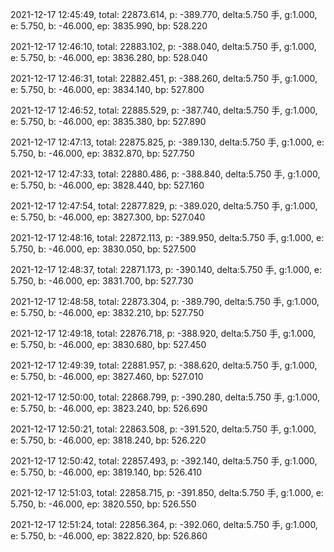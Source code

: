 2021-12-17 12:45:49, total: 22873.614, p: -389.770, delta:5.750 手, g:1.000, e: 5.750, b: -46.000, ep: 3835.990, bp: 528.220

2021-12-17 12:46:10, total: 22883.102, p: -388.040, delta:5.750 手, g:1.000, e: 5.750, b: -46.000, ep: 3836.280, bp: 528.040

2021-12-17 12:46:31, total: 22882.451, p: -388.260, delta:5.750 手, g:1.000, e: 5.750, b: -46.000, ep: 3834.140, bp: 527.800

2021-12-17 12:46:52, total: 22885.529, p: -387.740, delta:5.750 手, g:1.000, e: 5.750, b: -46.000, ep: 3835.380, bp: 527.890

2021-12-17 12:47:13, total: 22875.825, p: -389.130, delta:5.750 手, g:1.000, e: 5.750, b: -46.000, ep: 3832.870, bp: 527.750

2021-12-17 12:47:33, total: 22880.486, p: -388.840, delta:5.750 手, g:1.000, e: 5.750, b: -46.000, ep: 3828.440, bp: 527.160

2021-12-17 12:47:54, total: 22877.829, p: -389.020, delta:5.750 手, g:1.000, e: 5.750, b: -46.000, ep: 3827.300, bp: 527.040

2021-12-17 12:48:16, total: 22872.113, p: -389.950, delta:5.750 手, g:1.000, e: 5.750, b: -46.000, ep: 3830.050, bp: 527.500

2021-12-17 12:48:37, total: 22871.173, p: -390.140, delta:5.750 手, g:1.000, e: 5.750, b: -46.000, ep: 3831.700, bp: 527.730

2021-12-17 12:48:58, total: 22873.304, p: -389.790, delta:5.750 手, g:1.000, e: 5.750, b: -46.000, ep: 3832.210, bp: 527.750

2021-12-17 12:49:18, total: 22876.718, p: -388.920, delta:5.750 手, g:1.000, e: 5.750, b: -46.000, ep: 3830.680, bp: 527.450

2021-12-17 12:49:39, total: 22881.957, p: -388.620, delta:5.750 手, g:1.000, e: 5.750, b: -46.000, ep: 3827.460, bp: 527.010

2021-12-17 12:50:00, total: 22868.799, p: -390.280, delta:5.750 手, g:1.000, e: 5.750, b: -46.000, ep: 3823.240, bp: 526.690

2021-12-17 12:50:21, total: 22863.508, p: -391.520, delta:5.750 手, g:1.000, e: 5.750, b: -46.000, ep: 3818.240, bp: 526.220

2021-12-17 12:50:42, total: 22857.493, p: -392.140, delta:5.750 手, g:1.000, e: 5.750, b: -46.000, ep: 3819.140, bp: 526.410

2021-12-17 12:51:03, total: 22858.715, p: -391.850, delta:5.750 手, g:1.000, e: 5.750, b: -46.000, ep: 3820.550, bp: 526.550

2021-12-17 12:51:24, total: 22856.364, p: -392.060, delta:5.750 手, g:1.000, e: 5.750, b: -46.000, ep: 3822.820, bp: 526.860